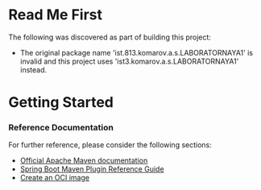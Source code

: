 # Read Me First
The following was discovered as part of building this project:

* The original package name 'ist.813.komarov.a.s.LABORATORNAYA1' is invalid and this project uses 'ist3.komarov.a.s.LABORATORNAYA1' instead.

# Getting Started

### Reference Documentation
For further reference, please consider the following sections:

* [Official Apache Maven documentation](https://maven.apache.org/guides/index.html)
* [Spring Boot Maven Plugin Reference Guide](https://docs.spring.io/spring-boot/docs/2.3.4.RELEASE/maven-plugin/reference/html/)
* [Create an OCI image](https://docs.spring.io/spring-boot/docs/2.3.4.RELEASE/maven-plugin/reference/html/#build-image)

